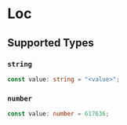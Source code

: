 # Loc


## Supported Types

### `string`

```typescript
const value: string = "<value>";
```

### `number`

```typescript
const value: number = 617636;
```

